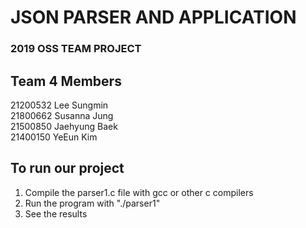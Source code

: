 # **JSON PARSER AND APPLICATION**  
### 2019 OSS TEAM PROJECT
  
  
## Team 4 Members  
21200532 Lee Sungmin  
21800662 Susanna Jung  
21500850 Jaehyung Baek  
21400150 YeEun Kim  

  
  
## To run our project

1. Compile the parser1.c file with gcc or other c compilers
2. Run the program with "./parser1"
3. See the results

